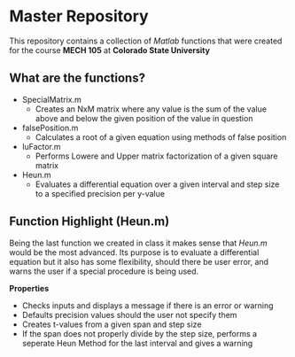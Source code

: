 # Master Repository
This repository contains a collection of *Matlab* functions that were created for the course **MECH 105** at **Colorado State University**
## What are the functions?
- SpecialMatrix.m
  - Creates an NxM matrix where any value is the sum of the value above and below the given position of the value in question
- falsePosition.m
  - Calculates a root of a given equation using methods of false position
- luFactor.m
  - Performs Lowere and Upper matrix factorization of a given square matrix
- Heun.m
  - Evaluates a differential equation over a given interval and step size to a specified precision per y-value
## Function Highlight (Heun.m)
Being the last function we created in class it makes sense that *Heun.m* would be the most advanced. Its purpose is to evaluate a differential equation but it also has some flexibility, should there be user error, and warns the user if a special procedure is being used.

**Properties**
 - Checks inputs and displays a message if there is an error or warning
 - Defaults precision values should the user not specify them
 - Creates t-values from a given span and step size
 - If the span does not properly divide by the step size, performs a seperate Heun Method for the last interval and gives a warning
